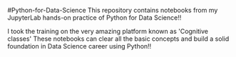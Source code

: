 #Python-for-Data-Science
This repository contains notebooks from my JupyterLab hands-on practice of Python for Data Science!!

I took the training on the very amazing platform known as 'Cognitive classes'
These notebooks can clear all the basic concepts and build a solid foundation in Data Science career using Python!!
